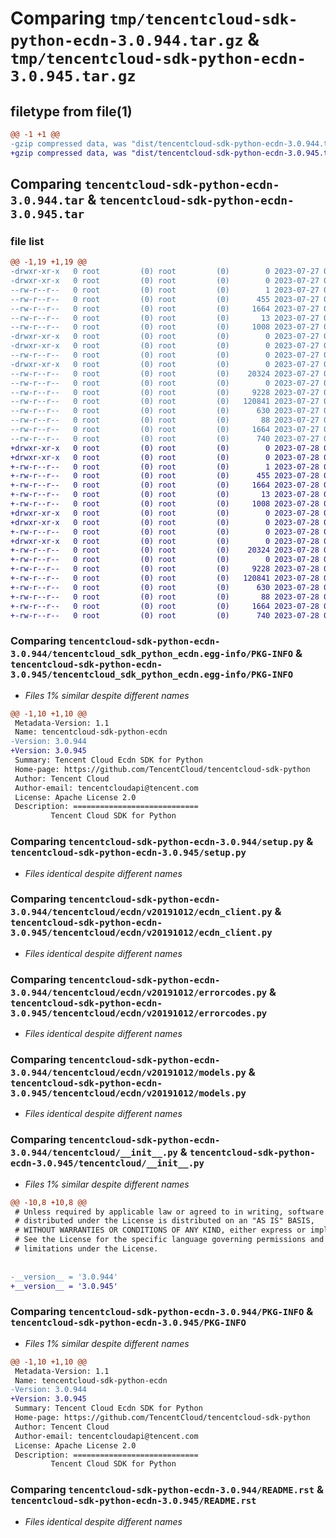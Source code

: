 # Comparing `tmp/tencentcloud-sdk-python-ecdn-3.0.944.tar.gz` & `tmp/tencentcloud-sdk-python-ecdn-3.0.945.tar.gz`

## filetype from file(1)

```diff
@@ -1 +1 @@
-gzip compressed data, was "dist/tencentcloud-sdk-python-ecdn-3.0.944.tar", last modified: Thu Jul 27 02:15:08 2023, max compression
+gzip compressed data, was "dist/tencentcloud-sdk-python-ecdn-3.0.945.tar", last modified: Fri Jul 28 00:27:38 2023, max compression
```

## Comparing `tencentcloud-sdk-python-ecdn-3.0.944.tar` & `tencentcloud-sdk-python-ecdn-3.0.945.tar`

### file list

```diff
@@ -1,19 +1,19 @@
-drwxr-xr-x   0 root         (0) root         (0)        0 2023-07-27 02:15:08.000000 tencentcloud-sdk-python-ecdn-3.0.944/
-drwxr-xr-x   0 root         (0) root         (0)        0 2023-07-27 02:15:08.000000 tencentcloud-sdk-python-ecdn-3.0.944/tencentcloud_sdk_python_ecdn.egg-info/
--rw-r--r--   0 root         (0) root         (0)        1 2023-07-27 02:15:08.000000 tencentcloud-sdk-python-ecdn-3.0.944/tencentcloud_sdk_python_ecdn.egg-info/dependency_links.txt
--rw-r--r--   0 root         (0) root         (0)      455 2023-07-27 02:15:08.000000 tencentcloud-sdk-python-ecdn-3.0.944/tencentcloud_sdk_python_ecdn.egg-info/SOURCES.txt
--rw-r--r--   0 root         (0) root         (0)     1664 2023-07-27 02:15:08.000000 tencentcloud-sdk-python-ecdn-3.0.944/tencentcloud_sdk_python_ecdn.egg-info/PKG-INFO
--rw-r--r--   0 root         (0) root         (0)       13 2023-07-27 02:15:08.000000 tencentcloud-sdk-python-ecdn-3.0.944/tencentcloud_sdk_python_ecdn.egg-info/top_level.txt
--rw-r--r--   0 root         (0) root         (0)     1008 2023-07-27 02:15:07.000000 tencentcloud-sdk-python-ecdn-3.0.944/setup.py
-drwxr-xr-x   0 root         (0) root         (0)        0 2023-07-27 02:15:08.000000 tencentcloud-sdk-python-ecdn-3.0.944/tencentcloud/
-drwxr-xr-x   0 root         (0) root         (0)        0 2023-07-27 02:15:08.000000 tencentcloud-sdk-python-ecdn-3.0.944/tencentcloud/ecdn/
--rw-r--r--   0 root         (0) root         (0)        0 2023-07-27 02:15:07.000000 tencentcloud-sdk-python-ecdn-3.0.944/tencentcloud/ecdn/__init__.py
-drwxr-xr-x   0 root         (0) root         (0)        0 2023-07-27 02:15:08.000000 tencentcloud-sdk-python-ecdn-3.0.944/tencentcloud/ecdn/v20191012/
--rw-r--r--   0 root         (0) root         (0)    20324 2023-07-27 02:15:07.000000 tencentcloud-sdk-python-ecdn-3.0.944/tencentcloud/ecdn/v20191012/ecdn_client.py
--rw-r--r--   0 root         (0) root         (0)        0 2023-07-27 02:15:07.000000 tencentcloud-sdk-python-ecdn-3.0.944/tencentcloud/ecdn/v20191012/__init__.py
--rw-r--r--   0 root         (0) root         (0)     9228 2023-07-27 02:15:07.000000 tencentcloud-sdk-python-ecdn-3.0.944/tencentcloud/ecdn/v20191012/errorcodes.py
--rw-r--r--   0 root         (0) root         (0)   120841 2023-07-27 02:15:07.000000 tencentcloud-sdk-python-ecdn-3.0.944/tencentcloud/ecdn/v20191012/models.py
--rw-r--r--   0 root         (0) root         (0)      630 2023-07-27 02:15:07.000000 tencentcloud-sdk-python-ecdn-3.0.944/tencentcloud/__init__.py
--rw-r--r--   0 root         (0) root         (0)       88 2023-07-27 02:15:08.000000 tencentcloud-sdk-python-ecdn-3.0.944/setup.cfg
--rw-r--r--   0 root         (0) root         (0)     1664 2023-07-27 02:15:08.000000 tencentcloud-sdk-python-ecdn-3.0.944/PKG-INFO
--rw-r--r--   0 root         (0) root         (0)      740 2023-07-27 02:15:07.000000 tencentcloud-sdk-python-ecdn-3.0.944/README.rst
+drwxr-xr-x   0 root         (0) root         (0)        0 2023-07-28 00:27:38.000000 tencentcloud-sdk-python-ecdn-3.0.945/
+drwxr-xr-x   0 root         (0) root         (0)        0 2023-07-28 00:27:38.000000 tencentcloud-sdk-python-ecdn-3.0.945/tencentcloud_sdk_python_ecdn.egg-info/
+-rw-r--r--   0 root         (0) root         (0)        1 2023-07-28 00:27:38.000000 tencentcloud-sdk-python-ecdn-3.0.945/tencentcloud_sdk_python_ecdn.egg-info/dependency_links.txt
+-rw-r--r--   0 root         (0) root         (0)      455 2023-07-28 00:27:38.000000 tencentcloud-sdk-python-ecdn-3.0.945/tencentcloud_sdk_python_ecdn.egg-info/SOURCES.txt
+-rw-r--r--   0 root         (0) root         (0)     1664 2023-07-28 00:27:38.000000 tencentcloud-sdk-python-ecdn-3.0.945/tencentcloud_sdk_python_ecdn.egg-info/PKG-INFO
+-rw-r--r--   0 root         (0) root         (0)       13 2023-07-28 00:27:38.000000 tencentcloud-sdk-python-ecdn-3.0.945/tencentcloud_sdk_python_ecdn.egg-info/top_level.txt
+-rw-r--r--   0 root         (0) root         (0)     1008 2023-07-28 00:27:37.000000 tencentcloud-sdk-python-ecdn-3.0.945/setup.py
+drwxr-xr-x   0 root         (0) root         (0)        0 2023-07-28 00:27:38.000000 tencentcloud-sdk-python-ecdn-3.0.945/tencentcloud/
+drwxr-xr-x   0 root         (0) root         (0)        0 2023-07-28 00:27:38.000000 tencentcloud-sdk-python-ecdn-3.0.945/tencentcloud/ecdn/
+-rw-r--r--   0 root         (0) root         (0)        0 2023-07-28 00:27:37.000000 tencentcloud-sdk-python-ecdn-3.0.945/tencentcloud/ecdn/__init__.py
+drwxr-xr-x   0 root         (0) root         (0)        0 2023-07-28 00:27:38.000000 tencentcloud-sdk-python-ecdn-3.0.945/tencentcloud/ecdn/v20191012/
+-rw-r--r--   0 root         (0) root         (0)    20324 2023-07-28 00:27:37.000000 tencentcloud-sdk-python-ecdn-3.0.945/tencentcloud/ecdn/v20191012/ecdn_client.py
+-rw-r--r--   0 root         (0) root         (0)        0 2023-07-28 00:27:37.000000 tencentcloud-sdk-python-ecdn-3.0.945/tencentcloud/ecdn/v20191012/__init__.py
+-rw-r--r--   0 root         (0) root         (0)     9228 2023-07-28 00:27:37.000000 tencentcloud-sdk-python-ecdn-3.0.945/tencentcloud/ecdn/v20191012/errorcodes.py
+-rw-r--r--   0 root         (0) root         (0)   120841 2023-07-28 00:27:37.000000 tencentcloud-sdk-python-ecdn-3.0.945/tencentcloud/ecdn/v20191012/models.py
+-rw-r--r--   0 root         (0) root         (0)      630 2023-07-28 00:27:37.000000 tencentcloud-sdk-python-ecdn-3.0.945/tencentcloud/__init__.py
+-rw-r--r--   0 root         (0) root         (0)       88 2023-07-28 00:27:38.000000 tencentcloud-sdk-python-ecdn-3.0.945/setup.cfg
+-rw-r--r--   0 root         (0) root         (0)     1664 2023-07-28 00:27:38.000000 tencentcloud-sdk-python-ecdn-3.0.945/PKG-INFO
+-rw-r--r--   0 root         (0) root         (0)      740 2023-07-28 00:27:37.000000 tencentcloud-sdk-python-ecdn-3.0.945/README.rst
```

### Comparing `tencentcloud-sdk-python-ecdn-3.0.944/tencentcloud_sdk_python_ecdn.egg-info/PKG-INFO` & `tencentcloud-sdk-python-ecdn-3.0.945/tencentcloud_sdk_python_ecdn.egg-info/PKG-INFO`

 * *Files 1% similar despite different names*

```diff
@@ -1,10 +1,10 @@
 Metadata-Version: 1.1
 Name: tencentcloud-sdk-python-ecdn
-Version: 3.0.944
+Version: 3.0.945
 Summary: Tencent Cloud Ecdn SDK for Python
 Home-page: https://github.com/TencentCloud/tencentcloud-sdk-python
 Author: Tencent Cloud
 Author-email: tencentcloudapi@tencent.com
 License: Apache License 2.0
 Description: ============================
         Tencent Cloud SDK for Python
```

### Comparing `tencentcloud-sdk-python-ecdn-3.0.944/setup.py` & `tencentcloud-sdk-python-ecdn-3.0.945/setup.py`

 * *Files identical despite different names*

### Comparing `tencentcloud-sdk-python-ecdn-3.0.944/tencentcloud/ecdn/v20191012/ecdn_client.py` & `tencentcloud-sdk-python-ecdn-3.0.945/tencentcloud/ecdn/v20191012/ecdn_client.py`

 * *Files identical despite different names*

### Comparing `tencentcloud-sdk-python-ecdn-3.0.944/tencentcloud/ecdn/v20191012/errorcodes.py` & `tencentcloud-sdk-python-ecdn-3.0.945/tencentcloud/ecdn/v20191012/errorcodes.py`

 * *Files identical despite different names*

### Comparing `tencentcloud-sdk-python-ecdn-3.0.944/tencentcloud/ecdn/v20191012/models.py` & `tencentcloud-sdk-python-ecdn-3.0.945/tencentcloud/ecdn/v20191012/models.py`

 * *Files identical despite different names*

### Comparing `tencentcloud-sdk-python-ecdn-3.0.944/tencentcloud/__init__.py` & `tencentcloud-sdk-python-ecdn-3.0.945/tencentcloud/__init__.py`

 * *Files 1% similar despite different names*

```diff
@@ -10,8 +10,8 @@
 # Unless required by applicable law or agreed to in writing, software
 # distributed under the License is distributed on an "AS IS" BASIS,
 # WITHOUT WARRANTIES OR CONDITIONS OF ANY KIND, either express or implied.
 # See the License for the specific language governing permissions and
 # limitations under the License.
 
 
-__version__ = '3.0.944'
+__version__ = '3.0.945'
```

### Comparing `tencentcloud-sdk-python-ecdn-3.0.944/PKG-INFO` & `tencentcloud-sdk-python-ecdn-3.0.945/PKG-INFO`

 * *Files 1% similar despite different names*

```diff
@@ -1,10 +1,10 @@
 Metadata-Version: 1.1
 Name: tencentcloud-sdk-python-ecdn
-Version: 3.0.944
+Version: 3.0.945
 Summary: Tencent Cloud Ecdn SDK for Python
 Home-page: https://github.com/TencentCloud/tencentcloud-sdk-python
 Author: Tencent Cloud
 Author-email: tencentcloudapi@tencent.com
 License: Apache License 2.0
 Description: ============================
         Tencent Cloud SDK for Python
```

### Comparing `tencentcloud-sdk-python-ecdn-3.0.944/README.rst` & `tencentcloud-sdk-python-ecdn-3.0.945/README.rst`

 * *Files identical despite different names*

